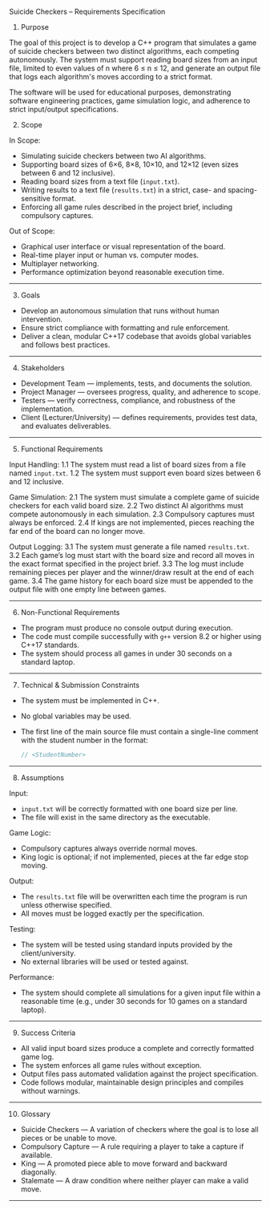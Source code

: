 Suicide Checkers – Requirements Specification

1. Purpose

The goal of this project is to develop a C++ program that simulates a game of suicide checkers between two distinct algorithms, each competing autonomously. The system must support reading board sizes from an input file, limited to even values of n where 6 ≤ n ≤ 12, and generate an output file that logs each algorithm's moves according to a strict format.

The software will be used for educational purposes, demonstrating software engineering practices, game simulation logic, and adherence to strict input/output specifications.

2. Scope

In Scope:
  * Simulating suicide checkers between two AI algorithms.
  * Supporting board sizes of 6×6, 8×8, 10×10, and 12×12 (even sizes between 6 and 12 inclusive).
  * Reading board sizes from a text file (`input.txt`).
  * Writing results to a text file (`results.txt`) in a strict, case- and spacing-sensitive format.
  * Enforcing all game rules described in the project brief, including compulsory captures.

Out of Scope:
  * Graphical user interface or visual representation of the board.
  * Real-time player input or human vs. computer modes.
  * Multiplayer networking.
  * Performance optimization beyond reasonable execution time.

---

3. Goals

* Develop an autonomous simulation that runs without human intervention.
* Ensure strict compliance with formatting and rule enforcement.
* Deliver a clean, modular C++17 codebase that avoids global variables and follows best practices.

---

4. Stakeholders

* Development Team — implements, tests, and documents the solution.
* Project Manager — oversees progress, quality, and adherence to scope.
* Testers — verify correctness, compliance, and robustness of the implementation.
* Client (Lecturer/University) — defines requirements, provides test data, and evaluates deliverables.

---

5. Functional Requirements

Input Handling:
     1.1 The system must read a list of board sizes from a file named `input.txt`.
     1.2 The system must support even board sizes between 6 and 12 inclusive.

Game Simulation:
   2.1 The system must simulate a complete game of suicide checkers for each valid board size.
   2.2 Two distinct AI algorithms must compete autonomously in each simulation.
   2.3 Compulsory captures must always be enforced.
   2.4 If kings are not implemented, pieces reaching the far end of the board can no longer move.

Output Logging:
   3.1 The system must generate a file named `results.txt`.
   3.2 Each game’s log must start with the board size and record all moves in the exact format specified in the project brief.
   3.3 The log must include remaining pieces per player and the winner/draw result at the end of each game.
   3.4 The game history for each board size must be appended to the output file with one empty line between games.

---

6. Non-Functional Requirements

* The program must produce no console output during execution.
* The code must compile successfully with `g++` version 8.2 or higher using C++17 standards.
* The system should process all games in under 30 seconds on a standard laptop.

---

7. Technical & Submission Constraints

* The system must be implemented in C++.
* No global variables may be used.
* The first line of the main source file must contain a single-line comment with the student number in the format:

   ```cpp
   // <StudentNumber>
   ```
---

8. Assumptions

Input:
  * `input.txt` will be correctly formatted with one board size per line.
  * The file will exist in the same directory as the executable.

Game Logic:
  * Compulsory captures always override normal moves.
  * King logic is optional; if not implemented, pieces at the far edge stop moving.

Output:
  * The `results.txt` file will be overwritten each time the program is run unless otherwise specified.
  * All moves must be logged exactly per the specification.

Testing:
  * The system will be tested using standard inputs provided by the client/university.
  * No external libraries will be used or tested against.

Performance:
  * The system should complete all simulations for a given input file within a reasonable time (e.g., under 30 seconds for 10 games on a standard laptop).

---

9. Success Criteria

* All valid input board sizes produce a complete and correctly formatted game log.
* The system enforces all game rules without exception.
* Output files pass automated validation against the project specification.
* Code follows modular, maintainable design principles and compiles without warnings.

---

10. Glossary

* Suicide Checkers — A variation of checkers where the goal is to lose all pieces or be unable to move.
* Compulsory Capture — A rule requiring a player to take a capture if available.
* King — A promoted piece able to move forward and backward diagonally.
* Stalemate — A draw condition where neither player can make a valid move.

---
